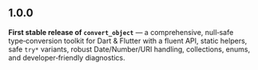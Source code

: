 ## 1.0.0

**First stable release of `convert_object`** — a comprehensive, null‑safe type‑conversion toolkit for Dart & Flutter with a fluent API, static helpers, safe `try*` variants, robust Date/Number/URI handling, collections, enums, and developer‑friendly diagnostics.
